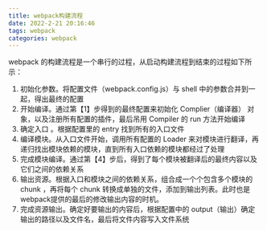 ```yaml
---
title: webpack构建流程
date: 2022-2-21 20:16:46
tags: webpack
categories: webpack
---
```


webpack 的构建流程是一个串行的过程，从启动构建流程到结束的过程如下所示：

1. 初始化参数。将配置文件（webpack.config.js）与 shell 中的参数合并到一起，得出最终的配置
1. 开始编译。通过第【1】步得到的最终配置来初始化 Complier（编译器） 对象，以及注册所有配置的插件，最后吊用 Compiler 的 run 方法开始编译
1. 确定入口 。根据配置里的 entry 找到所有的入口文件
1. 编译模块。从入口文件开始，调用所有配置的 Loader 来对模块进行翻译，再递归找出模块依赖的模块，直到所有入口依赖的模块都经过了处理
1. 完成模块编译。通过第【4】步后，得到了每个模块被翻译后的最终内容以及它们之间的依赖关系
1. 输出资源。根据入口和模块之间的依赖关系，组合成一个个包含多个模块的 chunk ，再将每个 chunk 转换成单独的文件，添加到输出列表。此时也是webpack提供的最后的修改输出内容的时机。
1. 完成资源输出。确定好要输出的内容后，根据配置中的 output（输出）确定输出的路径以及文件名，最后将文件内容写入文件系统

